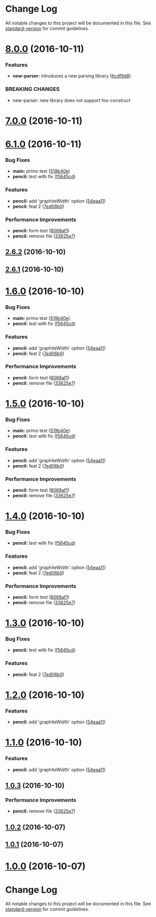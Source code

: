 # Change Log

All notable changes to this project will be documented in this file. See [standard-version](https://github.com/conventional-changelog/standard-version) for commit guidelines.

<a name="8.0.0"></a>
# [8.0.0](https://github.com/massan81/changelog_test/compare/v7.0.0...v8.0.0) (2016-10-11)


### Features

* **new-parser:** introduces a new parsing library ([6cdf9d8](https://github.com/massan81/changelog_test/commit/6cdf9d8))


### BREAKING CHANGES

* new-parser: new library does not support foo-construct



<a name="7.0.0"></a>
# [7.0.0](https://github.com/massan81/changelog_test/compare/v6.1.0...v7.0.0) (2016-10-11)



<a name="6.1.0"></a>
# [6.1.0](https://github.com/massan81/changelog_test/compare/v1.1.0...v6.1.0) (2016-10-11)


### Bug Fixes

* **main:** primo test ([519b40e](https://github.com/massan81/changelog_test/commit/519b40e))
* **pencil:** test with fix ([f5645cd](https://github.com/massan81/changelog_test/commit/f5645cd))


### Features

* **pencil:** add 'graphiteWidth' option ([54eaa11](https://github.com/massan81/changelog_test/commit/54eaa11))
* **pencil:** feat 2 ([7ed06b0](https://github.com/massan81/changelog_test/commit/7ed06b0))


### Performance Improvements

* **pencil:** form test ([8068af1](https://github.com/massan81/changelog_test/commit/8068af1))
* **pencil:** remove file ([33625e7](https://github.com/massan81/changelog_test/commit/33625e7))



<a name="2.6.2"></a>
## [2.6.2](https://github.com/massan81/changelog_test/compare/v2.6.1...v2.6.2) (2016-10-10)



<a name="2.6.1"></a>
## [2.6.1](https://github.com/massan81/changelog_test/compare/v1.6.0...v2.6.1) (2016-10-10)



<a name="1.6.0"></a>
# [1.6.0](https://github.com/massan81/changelog_test/compare/v1.1.0...v1.6.0) (2016-10-10)


### Bug Fixes

* **main:** primo test ([519b40e](https://github.com/massan81/changelog_test/commit/519b40e))
* **pencil:** test with fix ([f5645cd](https://github.com/massan81/changelog_test/commit/f5645cd))


### Features

* **pencil:** add 'graphiteWidth' option ([54eaa11](https://github.com/massan81/changelog_test/commit/54eaa11))
* **pencil:** feat 2 ([7ed06b0](https://github.com/massan81/changelog_test/commit/7ed06b0))


### Performance Improvements

* **pencil:** form test ([8068af1](https://github.com/massan81/changelog_test/commit/8068af1))
* **pencil:** remove file ([33625e7](https://github.com/massan81/changelog_test/commit/33625e7))



<a name="1.5.0"></a>
# [1.5.0](https://github.com/massan81/changelog_test/compare/v1.1.0...v1.5.0) (2016-10-10)


### Bug Fixes

* **main:** primo test ([519b40e](https://github.com/massan81/changelog_test/commit/519b40e))
* **pencil:** test with fix ([f5645cd](https://github.com/massan81/changelog_test/commit/f5645cd))


### Features

* **pencil:** add 'graphiteWidth' option ([54eaa11](https://github.com/massan81/changelog_test/commit/54eaa11))
* **pencil:** feat 2 ([7ed06b0](https://github.com/massan81/changelog_test/commit/7ed06b0))


### Performance Improvements

* **pencil:** form test ([8068af1](https://github.com/massan81/changelog_test/commit/8068af1))
* **pencil:** remove file ([33625e7](https://github.com/massan81/changelog_test/commit/33625e7))



<a name="1.4.0"></a>
# [1.4.0](https://github.com/massan81/changelog_test/compare/v1.1.0...v1.4.0) (2016-10-10)


### Bug Fixes

* **pencil:** test with fix ([f5645cd](https://github.com/massan81/changelog_test/commit/f5645cd))


### Features

* **pencil:** add 'graphiteWidth' option ([54eaa11](https://github.com/massan81/changelog_test/commit/54eaa11))
* **pencil:** feat 2 ([7ed06b0](https://github.com/massan81/changelog_test/commit/7ed06b0))


### Performance Improvements

* **pencil:** form test ([8068af1](https://github.com/massan81/changelog_test/commit/8068af1))
* **pencil:** remove file ([33625e7](https://github.com/massan81/changelog_test/commit/33625e7))



<a name="1.3.0"></a>
# [1.3.0](https://github.com/massan81/changelog_test/compare/v1.2.0...v1.3.0) (2016-10-10)


### Bug Fixes

* **pencil:** test with fix ([f5645cd](https://github.com/massan81/changelog_test/commit/f5645cd))


### Features

* **pencil:** feat 2 ([7ed06b0](https://github.com/massan81/changelog_test/commit/7ed06b0))



<a name="1.2.0"></a>
# [1.2.0](https://github.com/massan81/changelog_test/compare/v1.0.3...v1.2.0) (2016-10-10)


### Features

* **pencil:** add 'graphiteWidth' option ([54eaa11](https://github.com/massan81/changelog_test/commit/54eaa11))



<a name="1.1.0"></a>
# [1.1.0](https://github.com/massan81/changelog_test/compare/v1.0.3...v1.1.0) (2016-10-10)


### Features

* **pencil:** add 'graphiteWidth' option ([54eaa11](https://github.com/massan81/changelog_test/commit/54eaa11))



<a name="1.0.3"></a>
## [1.0.3](https://github.com/massan81/changelog_test/compare/v1.0.2...v1.0.3) (2016-10-10)


### Performance Improvements

* **pencil:** remove file ([33625e7](https://github.com/massan81/changelog_test/commit/33625e7))



<a name="1.0.2"></a>
## [1.0.2](https://github.com/massan81/changelog_test/compare/v1.0.1...v1.0.2) (2016-10-07)



<a name="1.0.1"></a>
## [1.0.1](https://github.com/massan81/changelog_test/compare/v1.1.0...v1.0.1) (2016-10-07)



<a name="1.0.0"></a>
# [1.0.0](https://github.com/massan81/changelog_test/compare/v1.1.0...v1.0.0) (2016-10-07)



# Change Log

All notable changes to this project will be documented in this file. See [standard-version](https://github.com/conventional-changelog/standard-version) for commit guidelines.
